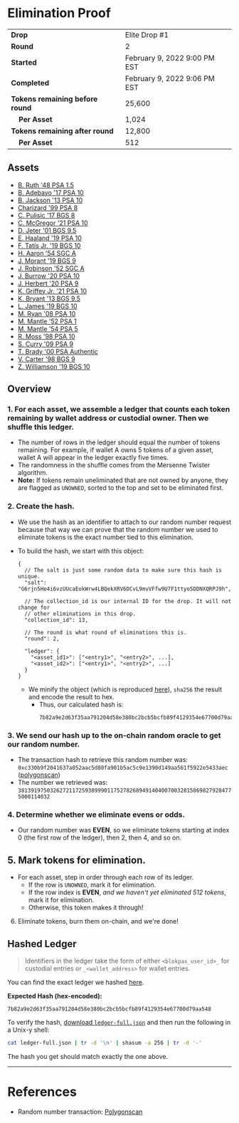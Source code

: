 # Elimination Proof

|||
|---|---|
| **Drop** | Elite Drop #1 |
| **Round** | 2 |
| **Started** | February 9, 2022 9:00 PM EST |
| **Completed** | February 9, 2022 9:06 PM EST |
| **Tokens remaining before round** | 25,600 |
| **&nbsp;&nbsp;&nbsp;&nbsp;Per Asset** | 1,024 |
| **Tokens remaining after round** | 12,800 |
| **&nbsp;&nbsp;&nbsp;&nbsp;Per Asset** | 512 |

## Assets

- [B. Ruth &#039;48 PSA 1.5](asset-847.md)
- [B. Adebayo &#039;17 PSA 10](asset-848.md)
- [B. Jackson &#039;13 PSA 10](asset-849.md)
- [Charizard &#039;99 PSA 8](asset-850.md)
- [C. Pulisic &#039;17 BGS 8](asset-851.md)
- [C. McGregor &#039;21 PSA 10](asset-852.md)
- [D. Jeter &#039;01 BGS 9.5](asset-853.md)
- [E. Haaland &#039;19 PSA 10](asset-854.md)
- [F. Tatís Jr. &#039;19 BGS 10](asset-855.md)
- [H. Aaron &#039;54 SGC A](asset-856.md)
- [J. Morant &#039;19 BGS 9](asset-857.md)
- [J. Robinson &#039;52 SGC A](asset-858.md)
- [J. Burrow &#039;20 PSA 10](asset-859.md)
- [J. Herbert &#039;20 PSA 9](asset-860.md)
- [K. Griffey Jr. &#039;21 PSA 10](asset-861.md)
- [K. Bryant &#039;13 BGS 9.5](asset-862.md)
- [L. James &#039;19 BGS 10](asset-863.md)
- [M. Ryan &#039;08 PSA 10](asset-864.md)
- [M. Mantle &#039;52 PSA 1](asset-865.md)
- [M. Mantle &#039;54 PSA 5](asset-866.md)
- [R. Moss &#039;98 PSA 10](asset-867.md)
- [S. Curry &#039;09 PSA 9](asset-868.md)
- [T. Brady &#039;00 PSA Authentic](asset-869.md)
- [V. Carter &#039;98 BGS 9](asset-870.md)
- [Z. Williamson &#039;19 BGS 10](asset-871.md)

## Overview

### 1. For each asset, we assemble a ledger that counts each token remaining by wallet address or custodial owner. Then we shuffle this ledger.
- The number of rows in the ledger should equal the number of tokens remaining. For example, if wallet A owns 5 tokens of a given asset, wallet A will appear in the ledger exactly five times.
- The randomness in the shuffle comes from the Mersenne Twister algorithm.
- **Note:** If tokens remain uneliminated that are not owned by anyone, they are flagged as `UNOWNED`, sorted to the top and set to be eliminated first.

### 2. Create the hash.
- We use the hash as an identifier to attach to our random number request because that way we can prove that the random number we used to eliminate tokens is the exact number tied to this elimination.
- To build the hash, we start with this object:
  ```jsonc
  {
    // The salt is just some random data to make sure this hash is unique.
    "salt": "G6rjn5He4i6vzUUcaEokWrw4LBQekXRV6DCvL9mvVFfw9U7F1ttyo5DDNXQRPJ9h",

    // The collection_id is our internal ID for the drop. It will not change for
    // other eliminations in this drop.
    "collection_id": 13,

    // The round is what round of eliminations this is.
    "round": 2,

    "ledger": {
      "<asset_id1>": ["<entry1>", "<entry2>", ...],
      "<asset_id2>": ["<entry1>", "<entry2>", ...]
    }
  }
  ```

  - We minify the object (which is reproduced [here][ledger_full]), `sha256` the result and encode the result to hex.
    - Thus, our calculated hash is:
      ```plain
      7b82a9e2d63f35aa791204d58e380bc2bcb5bcfb89f4129354e67700d79aa548
      ```

### 3. We send our hash up to the on-chain random oracle to get our random number.
  - The transaction hash to retrieve this random number was: `0xc330b9f2041637a052aac5d80fa901b5ac5c9e1390d149aa561f5922e5433aec` ([polygonscan][random_txn])
  - The number we retrieved was: `38139197503262721172593899901175278268949140400700328158698279284775000114032`

### 4. Determine whether we eliminate evens or odds.
  
  - Our random number was **EVEN**, so we eliminate tokens starting at index 0 (the first row of the ledger), then 2, then 4, and so on.
  
## 5. Mark tokens for elimination.
  - For each asset, step in order through each row of its ledger.
    - If the row is `UNOWNED`, mark it for elimination.
    - If the row index is **EVEN**, _and we haven't yet eliminated 512 tokens_, mark it for elimination.
    - Otherwise, this token makes it through!

6. Eliminate tokens, burn them on-chain, and we're done!

## Hashed Ledger

> Identifiers in the ledger take the form of either `<blokpax_user_id>_` for custodial entries or `_<wallet_address>` for wallet entries.

You can find the exact ledger we hashed [here][ledger_full].

**Expected Hash (hex-encoded):**
```
7b82a9e2d63f35aa791204d58e380bc2bcb5bcfb89f4129354e67700d79aa548
```

To verify the hash, [download `ledger-full.json`][ledger_full] and then run the following in a Unix-y shell:

```bash
cat ledger-full.json | tr -d '\n' | shasum -a 256 | tr -d '-'
```

The hash you get should match exactly the one above.

---

# References

- Random number transaction: [Polygonscan][random_txn]

[random_txn]: https://polygonscan.com/tx/0xc330b9f2041637a052aac5d80fa901b5ac5c9e1390d149aa561f5922e5433aec
[ledger_full]: ledger-full.json
